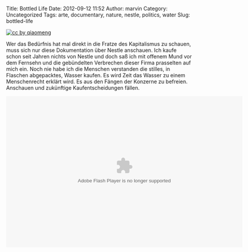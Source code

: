 Title: Bottled Life
Date: 2012-09-12 11:52
Author: marvin
Category: Uncategorized
Tags: arte, documentary, nature, nestle, politics, water
Slug: bottled-life

[![cc by qiaomeng]({static}/images/4424212792_ac96d6c61a_b.jpg)](http://www.flickr.com/photos/qiaomeng/4424212792/in/photostream/)

Wer das Bedürfnis hat mal direkt in die Fratze des Kapitalismus zu
schauen, muss sich nur diese Dokumentation über Nestle anschauen. Ich
kaufe schon seit Jahren nichts von Nestle und doch saß ich mit offenem
Mund vor dem Fernsehn und die gebündelten Verbrechen dieser Firma
prasselten auf mich ein. Noch nie habe ich die Menschen verstanden die
stilles, in Flaschen abgepacktes, Wasser kaufen. Es wird Zeit das Wasser
zu einem Menschenrecht erklärt wird. Es aus den Fängen der Konzerne zu
befreien. Anschauen und zukünftige Kaufentscheidungen fällen.

<p>
<object classid="clsid:D27CDB6E-AE6D-11cf-96B8-444553540000" codebase="http://download.macromedia.com/pub/shockwave/cabs/flash/swflash.cab#version=10,0,0,0" id="playerArte" allowscriptaccess="always" width="640" height="410">
<param name="allowFullScreen" value="true"></param><param name="allowScriptAccess" value="always"></param><param name="quality" value="high"><param name="movie" value="http://videos.arte.tv/videoplayer.swf?configFileUrl=http%3A%2F%2Fvideos%2Earte%2Etv%2Fcae%2Fstatic%2Fflash%2Fplayer%2Fconfig%2Exml⟨=de&amp;videorefFileUrl=http%3A%2F%2Fvideos%2Earte%2Etv%2Fde%2Fdo%5Fdelegate%2Fvideos%2Fbottled%2Dlife%2D%2D6907084%2Cview%2CasPlayerXml%2Exml&amp;admin=false&amp;videoId=6907084&amp;autoPlay=true&amp;localizedPathUrl=http%3A%2F%2Fvideos%2Earte%2Etv%2Fcae%2Fstatic%2Fflash%2Fplayer%2F&amp;mode=prod&amp;embed=true&amp;autoPlay=false">

<embed src="http://videos.arte.tv/videoplayer.swf?configFileUrl=http%3A%2F%2Fvideos%2Earte%2Etv%2Fcae%2Fstatic%2Fflash%2Fplayer%2Fconfig%2Exml⟨=de&amp;videorefFileUrl=http%3A%2F%2Fvideos%2Earte%2Etv%2Fde%2Fdo%5Fdelegate%2Fvideos%2Fbottled%2Dlife%2D%2D6907084%2Cview%2CasPlayerXml%2Exml&amp;admin=false&amp;videoId=6907084&amp;autoPlay=true&amp;localizedPathUrl=http%3A%2F%2Fvideos%2Earte%2Etv%2Fcae%2Fstatic%2Fflash%2Fplayer%2F&amp;mode=prod&amp;embed=true&amp;autoPlay=false" width="640" height="410" allowfullscreen="true" name="playerArte" quality="high" allowscriptaccess="always" pluginspage="http://www.macromedia.com/go/getflashplayer" type="application/x-shockwave-flash">
</embed>
</object>
</p>

